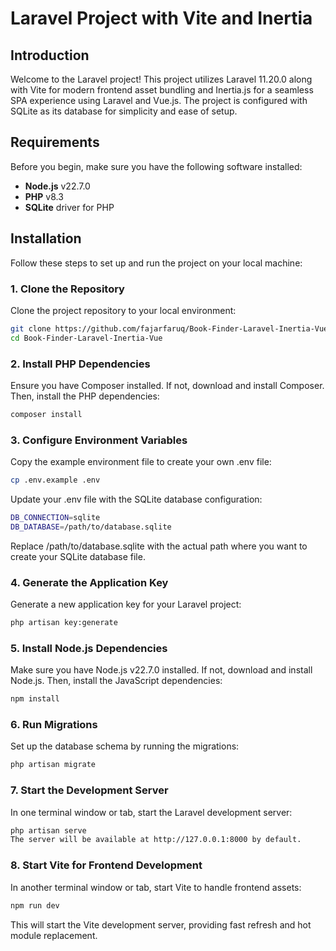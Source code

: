 # Laravel Project with Vite and Inertia

## Introduction

Welcome to the Laravel project! This project utilizes Laravel 11.20.0 along with Vite for modern frontend asset bundling and Inertia.js for a seamless SPA experience using Laravel and Vue.js. The project is configured with SQLite as its database for simplicity and ease of setup.

## Requirements

Before you begin, make sure you have the following software installed:

- **Node.js** v22.7.0
- **PHP** v8.3
- **SQLite** driver for PHP

## Installation

Follow these steps to set up and run the project on your local machine:

### 1. Clone the Repository

Clone the project repository to your local environment:

```bash
git clone https://github.com/fajarfaruq/Book-Finder-Laravel-Inertia-Vue
cd Book-Finder-Laravel-Inertia-Vue
```
### 2. Install PHP Dependencies

Ensure you have Composer installed. If not, download and install Composer. Then, install the PHP dependencies:

```bash
composer install
```

### 3. Configure Environment Variables

Copy the example environment file to create your own .env file:

```bash
cp .env.example .env
```

Update your .env file with the SQLite database configuration:

```bash
DB_CONNECTION=sqlite
DB_DATABASE=/path/to/database.sqlite
```

Replace /path/to/database.sqlite with the actual path where you want to create your SQLite database file.

### 4. Generate the Application Key

Generate a new application key for your Laravel project:

```bash
php artisan key:generate
```

### 5. Install Node.js Dependencies

Make sure you have Node.js v22.7.0 installed. If not, download and install Node.js. Then, install the JavaScript dependencies:

```bash
npm install
```

### 6. Run Migrations
Set up the database schema by running the migrations:

```bash
php artisan migrate
```

### 7. Start the Development Server
In one terminal window or tab, start the Laravel development server:

```bash
php artisan serve
The server will be available at http://127.0.0.1:8000 by default.
```

### 8. Start Vite for Frontend Development
In another terminal window or tab, start Vite to handle frontend assets:

```bash
npm run dev
```

This will start the Vite development server, providing fast refresh and hot module replacement.